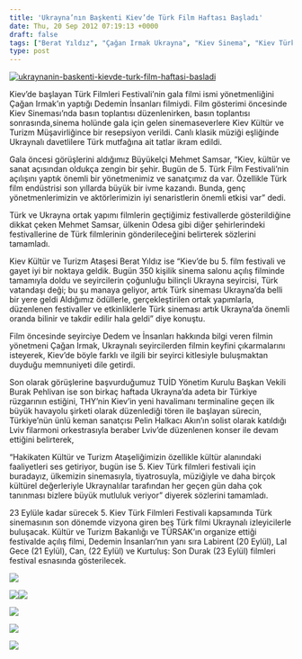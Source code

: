 ```yaml
---
title: 'Ukrayna’nın Başkenti Kiev’de Türk Film Haftası Başladı'
date: Thu, 20 Sep 2012 07:19:13 +0000
draft: false
tags: ["Berat Yıldız", "Çağan Irmak Ukrayna", "Kiev Sinema", "Kiev Türk Film Festivali", "Mehmet Samsar", "TUİD (Türk Ukrayna İşadamları Derneği)"]
type: post
---
```


[![](http://arsiv.tuid.org.ua/wp-content/uploads/2012/09/ukraynanin-baskenti-kievde-turk-film-haftasi-basladi.jpg "ukraynanin-baskenti-kievde-turk-film-haftasi-basladi")](http://arsiv.tuid.org.ua/wp-content/uploads/2012/09/ukraynanin-baskenti-kievde-turk-film-haftasi-basladi.jpg)

Kiev’de başlayan Türk Filmleri Festivali’nin gala filmi ismi yönetmenliğini Çağan Irmak’ın yaptığı Dedemin İnsanları filmiydi. Film gösterimi öncesinde Kiev Sineması’nda basın toplantısı düzenlenirken, basın toplantısı sonrasında,sinema holünde gala için gelen sinemaseverlere Kiev Kültür ve Turizm Müşavirliğince bir resepsiyon verildi. Canlı klasik müziği eşliğinde Ukraynalı davetlilere Türk mutfağına ait tatlar ikram edildi.

Gala öncesi görüşlerini aldığımız Büyükelçi Mehmet Samsar, “Kiev, kültür ve sanat açısından oldukça zengin bir şehir. Bugün de 5. Türk Film Festivali’nin açılışını yaptık önemli bir yönetmenimiz ve sanatçımız da var. Özellikle Türk film endüstrisi son yıllarda büyük bir ivme kazandı. Bunda, genç yönetmenlerimizin ve aktörlerimizin iyi senaristlerin önemli etkisi var” dedi.

Türk ve Ukrayna ortak yapımı filmlerin geçtiğimiz festivallerde gösterildiğine dikkat çeken Mehmet Samsar, ülkenin Odesa gibi diğer şehirlerindeki festivallerine de Türk filmlerinin gönderileceğini belirterek sözlerini tamamladı.

Kiev Kültür ve Turizm Ataşesi Berat Yıldız ise “Kiev’de bu 5. film festivali ve gayet iyi bir noktaya geldik. Bugün 350 kişilik sinema salonu açılış filminde tamamıyla doldu ve seyircilerin çoğunluğu bilinçli Ukrayna seyircisi, Türk vatandaşı deği; bu şu manaya geliyor, artık Türk sineması Ukrayna’da belli bir yere geldi Aldığımız ödüllerle, gerçekleştirilen ortak yapımlarla, düzenlenen festivaller ve etkinliklerle Türk sineması artık Ukrayna’da önemli oranda bilinir ve takdir edilir hala geldi” diye konuştu.

Film öncesinde seyirciye Dedem ve İnsanları hakkında bilgi veren filmin yönetmeni Çağan Irmak, Ukraynalı seyircilerden filmin keyfini çıkarmalarını isteyerek, Kiev’de böyle farklı ve ilgili bir seyirci kitlesiyle buluşmaktan duyduğu memnuniyeti dile getirdi.

Son olarak görüşlerine başvurduğumuz TUİD Yönetim Kurulu Başkan Vekili Burak Pehlivan ise son birkaç haftada Ukrayna’da adeta bir Türkiye rüzgarının estiğini, THY’nin Kiev’in yeni havalimanı terminaline geçen ilk büyük havayolu şirketi olarak düzenlediği tören ile başlayan sürecin, Türkiye’nün ünlü keman sanatçısı Pelin Halkacı Akın’ın solist olarak katıldığı Lviv filarmoni orkestrasıyla beraber Lviv’de düzenlenen konser ile devam ettiğini belirterek,

“Hakikaten Kültür ve Turizm Ataşeliğimizin özellikle kültür alanındaki faaliyetleri ses getiriyor, bugün ise 5. Kiev Türk filmleri festivali için buradayız, ülkemizin sinemasıyla, tiyatrosuyla, müziğiyle ve daha birçok kültürel değerleriyle Ukraynalılar tarafından her geçen gün daha çok tanınması bizlere büyük mutluluk veriyor” diyerek sözlerini tamamladı.

23 Eylüle kadar sürecek 5. Kiev Türk Filmleri Festivali kapsamında Türk sinemasının son dönemde vizyona giren beş Türk filmi Ukraynalı izleyicilerle buluşacak.
Kültür ve Turizm Bakanlığı ve TÜRSAK’ın organize ettiği festivalde açılış filmi, Dedemin İnsanları’nın yanı sıra Labirent (20 Eylül), Lal Gece (21 Eylül), Can, (22 Eylül) ve Kurtuluş: Son Durak (23 Eylül) filmleri festival esnasında gösterilecek.

![](https://lh4.googleusercontent.com/-0zx6qu-HgJY/UFz_7_LHoTI/AAAAAAAAB7g/kb3ZRKmw0U8/s696/DSC_0189.JPG)

![](https://lh5.googleusercontent.com/-v4d7G-4AjLg/UF0AAiuQGSI/AAAAAAAAB8g/PsBI2oTHoPA/s696/DSC_0268_ready.jpg)![](https://lh3.googleusercontent.com/-cQ0oxk3mbfk/UF0AAi-Cq-I/AAAAAAAAB8k/DFSfYwq6O5Y/s696/DSC_0259.JPG)

![](https://lh3.googleusercontent.com/-y--hkpBdqxA/UFz_9t1jDDI/AAAAAAAAB70/EiFUm_5pDEU/s696/DSC_0224.JPG)

![](https://lh4.googleusercontent.com/-XX_o6chilho/UFz_9O6aB3I/AAAAAAAAB7w/SZmi2HP5N5k/s696/DSC_0222.JPG)

![](https://lh3.googleusercontent.com/-DiuzYZzZUQY/UFz_8BCd7_I/AAAAAAAAB7o/dVp9--78TKE/s696/DSC_0194.JPG)